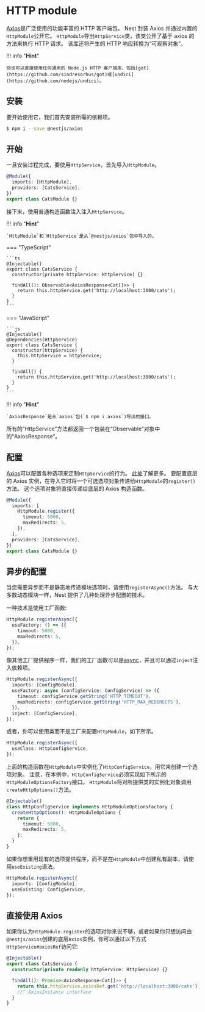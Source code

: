 # HTTP module

[Axios](https://github.com/axios/axios)是广泛使用的功能丰富的 HTTP 客户端包。
Nest 封装 Axios 并通过内置的`HttpModule`公开它。
`HttpModule`导出`HttpService`类，该类公开了基于 axios 的方法来执行 HTTP 请求。
该库还将产生的 HTTP 响应转换为“可观察对象”。

!!! info "**Hint**"

    你也可以直接使用任何通用的 Node.js HTTP 客户端库，包括[got](https://github.com/sindresorhus/got)或[undici](https://github.com/nodejs/undici)。

## 安装

要开始使用它，我们首先安装所需的依赖项。

```bash
$ npm i --save @nestjs/axios
```

## 开始

一旦安装过程完成，要使用`HttpService`，首先导入`HttpModule`。

```typescript
@Module({
  imports: [HttpModule],
  providers: [CatsService],
})
export class CatsModule {}
```

接下来，使用普通构造函数注入注入`HttpService`。

!!! info "**Hint**"

    `HttpModule`和`HttpService`是从`@nestjs/axios`包中导入的。

=== "TypeScript"

    ```ts
    @Injectable()
    export class CatsService {
      constructor(private httpService: HttpService) {}

      findAll(): Observable<AxiosResponse<Cat[]>> {
        return this.httpService.get('http://localhost:3000/cats');
      }
    }
    ```

=== "JavaScript"

    ```js
    @Injectable()
    @Dependencies(HttpService)
    export class CatsService {
      constructor(httpService) {
        this.httpService = httpService;
      }

      findAll() {
        return this.httpService.get('http://localhost:3000/cats');
      }
    }
    ```

!!! info "**Hint**"

    `AxiosResponse`是从`axios`包(`$ npm i axios`)导出的接口。

所有的“HttpService”方法都返回一个包装在“Observable”对象中的“AxiosResponse”。

## 配置

[Axios](https://github.com/axios/axios)可以配置各种选项来定制`HttpService`的行为。
[此处](https://github.com/axios/axios#request-config)了解更多。
要配置底层的 Axios 实例，在导入它时将一个可选选项对象传递给`HttpModule`的`register()`方法。
这个选项对象将直接传递给底层的 Axios 构造函数。

```typescript
@Module({
  imports: [
    HttpModule.register({
      timeout: 5000,
      maxRedirects: 5,
    }),
  ],
  providers: [CatsService],
})
export class CatsModule {}
```

## 异步的配置

当您需要异步而不是静态地传递模块选项时，请使用`registerAsync()`方法。
与大多数动态模块一样，Nest 提供了几种处理异步配置的技术。

一种技术是使用工厂函数:

```typescript
HttpModule.registerAsync({
  useFactory: () => ({
    timeout: 5000,
    maxRedirects: 5,
  }),
});
```

像其他工厂提供程序一样，我们的工厂函数可以是[async](https://docs.nestjs.com/fundamentals/custom-providers#factory-providers-usefactory)，并且可以通过`inject`注入依赖项。

```typescript
HttpModule.registerAsync({
  imports: [ConfigModule],
  useFactory: async (configService: ConfigService) => ({
    timeout: configService.getString('HTTP_TIMEOUT'),
    maxRedirects: configService.getString('HTTP_MAX_REDIRECTS'),
  }),
  inject: [ConfigService],
});
```

或者，你可以使用类而不是工厂来配置`HttpModule`，如下所示。

```typescript
HttpModule.registerAsync({
  useClass: HttpConfigService,
});
```

上面的构造函数在`HttpModule`中实例化了`HttpConfigService`，用它来创建一个选项对象。
注意，在本例中，`HttpConfigService`必须实现如下所示的`HttpModuleOptionsFactory`接口。
`HttpModule`将对所提供类的实例化对象调用`createHttpOptions()`方法。

```typescript
@Injectable()
class HttpConfigService implements HttpModuleOptionsFactory {
  createHttpOptions(): HttpModuleOptions {
    return {
      timeout: 5000,
      maxRedirects: 5,
    };
  }
}
```

如果你想重用现有的选项提供程序，而不是在`HttpModule`中创建私有副本，请使用`useExisting`语法。

```typescript
HttpModule.registerAsync({
  imports: [ConfigModule],
  useExisting: ConfigService,
});
```

## 直接使用 Axios

如果你认为`HttpModule.register`的选项对你来说不够，或者如果你只想访问由`@nestjs/axios`创建的底层`Axios`实例，你可以通过以下方式`HttpService#axiosRef`访问它:

```typescript
@Injectable()
export class CatsService {
  constructor(private readonly httpService: HttpService) {}

  findAll(): Promise<AxiosResponse<Cat[]>> {
    return this.httpService.axiosRef.get('http://localhost:3000/cats');
    //^ AxiosInstance interface
  }
}
```
